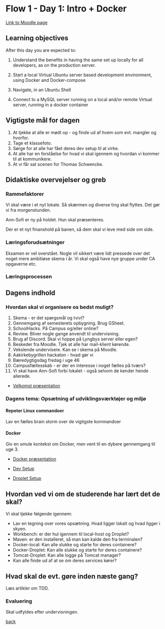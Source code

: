 # Flow 1 - Day 1: Intro + Docker

[Link to Moodle page](https://cphbusiness.mrooms.net/mod/book/view.php?id=500837&chapterid=10267)

## Learning objectives

After this day you are expected to:

1. Understand the benefits in having the same set up locally for all developers, as on the production server.

2. Start a local Virtual Ubuntu server based development environment, using Docker and Docker-compose

3. Navigate, in an Ubuntu Shell

4. Connect to a MySQL server running on a local and/or remote Virtual server, running in a docker container

## Vigtigste mål for dagen

1. At tjekke at alle er mødt op - og finde ud af hvem som evt. mangler og hvorfor.
2. Tage et klassefoto.
3. Sørge for at alle har fået deres dev setup til at virke.
4. At alle har en forståelse for hvad vi skal igennem og hvordan vi kommer til at kommunikere.
5. At vi får sat scenen for Thomas Schwencke.

## Didaktiske overvejelser og greb

### Rammefaktorer

Vi skal være i et nyt lokale. Så skærmen og diverse ting skal flyttes. Det gør vi fra morgenstunden.

Ann-Sofi er ny på holdet. Hun skal præsenteres.

Der er et nyt finanshold på banen, så dem skal vi leve med side om side.

### Læringsforudsætninger

Eksamen er vel overstået. Nogle vil sikkert være lidt pressede over det noget mere ambitiøse skema i år. Vi skal også have nye gruppe under CA opgaverne etc.

### Læringsprocessen

## Dagens indhold

### Hvordan skal vi organisere os bedst muligt?

1. Skema - er det spørgsmål og tvivl?
2. Gennemgang af semesterets opbygning. Brug GSheet.
3. SchoolHacks. På Campus og/eller online?
4. Review. Bliver nogle gange anvendt til undervisning. 
5. Brug af Discord. Skal vi hoppe på Lyngbys server eller egen?
6. Beskeder fra Moodle. Tjek at alle har mail-klient kørende.
7. Vekslende undervisere. Kan se i skema på Moodle.
8. Aakirkebygrillen hackaton - hvad gør vi
9. Bæredygtigsdag fredag i uge 46
10. Campusfællesskab - er der en interesse i noget fælles på tværs?
11. Vi skal have Ann-Sofi forbi lokalet - også selvom de kender hende allerede.

- [Velkomst præsentation](https://docs.google.com/presentation/d/1tW9MKNHHQrLjVKlLWstpCodJSLiNV-uFyAFHtwta6IU/edit?usp=sharing)

### Dagens tema: Opsætning af udviklingsværktøjer og miljø

#### Repeter Linux commandoer

Lav en fælles brain storm over de vigtigste kommandoer

#### Docker

Giv en smule kontekst om Docker, men vent til en dybere gennemgang til uge 3.

- [Docker præsentation](https://docs.google.com/presentation/d/1NAV0RhlMLmatUB0znI1Yc1a6J-rRqQPMDo2mfNBA-lI/edit?usp=sharing)

- [Dev Setup](https://docs.google.com/document/d/1KRULUPyx_9zUj1l80oknteiZIlEdLwEW7HGkfvjPSmg/edit?usp=sharing)

- [Droplet Setup](https://docs.google.com/document/d/10h-bLDfji9wB1OaHhXC_xVn2A5gcl5GatD5I9VXx-hQ/edit?usp=sharing)

## Hvordan ved vi om de studerende har lært det de skal?

Vi skal tjekke følgende igennem:

- Lav en tegning over vores opsætning. Hvad ligger lokalt og hvad ligger i skyen.
- Workbench: er der hul igennem til local-host og Droplet?
- Maven: er den installeret, så man kan kalde den fra terminalen?
- Docker-local: Kan alle slukke og starte for deres containere?
- Docker-Droplet: Kan alle slukke og starte for deres containere?
- Tomcat-Droplet: Kan alle logge på Tomcat manager?
- Kan alle finde ud af at se om deres services kører?

## Hvad skal de evt. gøre inden næste gang?

Læs artikler om TDD.

### Evaluering

Skal udfyldes efter undervisningen.

[back](../../README.md)
